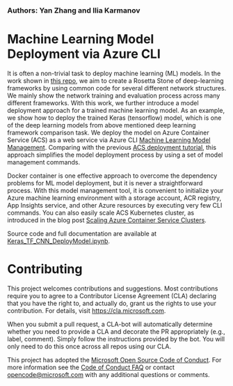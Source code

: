 ### Authors: Yan Zhang and Ilia Karmanov

# Machine Learning Model Deployment via Azure CLI

It is often a non-trivial task to deploy machine learning (ML) models. In the work shown in [this repo](https://github.com/ilkarman/DeepLearningFrameworks), we aim to create a Rosetta Stone of deep-learning frameworks by using common code for several different network structures. We mainly show the network training and evaluation process across many different frameworks. With this work, we further introduce a model deployment approach for a trained machine learning model. As an example, we show how to deploy the trained Keras (tensorflow) model, which is one of the deep learning models from above mentioned deep learning framework comparison task. We deploy the model on Azure Container Service (ACS) as a web service via Azure CLI [Machine Learning Model Management](https://docs.microsoft.com/en-us/azure/machine-learning/preview/model-management-cli-reference). Comparing with the previous [ACS deployment tutorial](https://github.com/Azure/ACS-Deployment-Tutorial), this approach simplifies the model deployment process by using a set of model management commands.  

Docker container is one effective approach to overcome the dependency problems for ML model deployment, but it is never a straightforward process. With this model management tool, it is convenient to initialize your Azure machine learning environment with a storage account, ACR registry, App Insights service, and other Azure resources by executing very few CLI commands. You can also easily scale ACS Kubernetes cluster, as introduced in the blog post [Scaling Azure Container Service Clusters](https://blogs.technet.microsoft.com/machinelearning/2018/03/20/scaling-azure-container-service-cluster/).

Source code and full documentation are available at [Keras_TF_CNN_DeployModel.ipynb](Keras_TF_CNN_DeployModel.ipynb).


# Contributing

This project welcomes contributions and suggestions.  Most contributions require you to agree to a
Contributor License Agreement (CLA) declaring that you have the right to, and actually do, grant us
the rights to use your contribution. For details, visit https://cla.microsoft.com.

When you submit a pull request, a CLA-bot will automatically determine whether you need to provide
a CLA and decorate the PR appropriately (e.g., label, comment). Simply follow the instructions
provided by the bot. You will only need to do this once across all repos using our CLA.

This project has adopted the [Microsoft Open Source Code of Conduct](https://opensource.microsoft.com/codeofconduct/).
For more information see the [Code of Conduct FAQ](https://opensource.microsoft.com/codeofconduct/faq/) or
contact [opencode@microsoft.com](mailto:opencode@microsoft.com) with any additional questions or comments.
